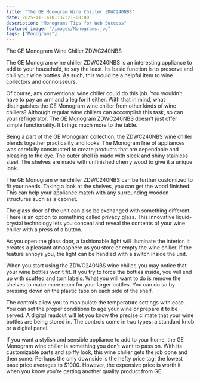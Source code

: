```yaml
---
title: "The GE Monogram Wine Chiller ZDWC240NBS"
date: 2025-11-14T01:37:21-08:00
description: "Monograms Tips for Web Success"
featured_image: "/images/Monograms.jpg"
tags: ["Monograms"]
---
```


The GE Monogram Wine Chiller ZDWC240NBS

The GE Monogram wine chiller ZDWC240NBS is an interesting appliance to add to your household, to say the least. Its basic function is to preserve and chill your wine bottles. As such, this would be a helpful item to wine collectors and connoisseurs.

Of course, any conventional wine chiller could do this job. You wouldn't have to pay an arm and a leg for it either. With that in mind, what distinguishes the GE Monogram wine chiller from other kinds of wine chillers? Although regular wine chillers can accomplish this task, so can your refrigerator. The GE Monogram ZDWC240NBS doesn't just offer simple functionality. It brings much more to the table.

Being a part of the GE Monogram collection, the ZDWC240NBS wine chiller blends together practicality and looks. The Monogram line of appliances was carefully constructed to create products that are dependable and pleasing to the eye. The outer shell is made with sleek and shiny stainless steel. The shelves are made with unfinished cherry wood to give it a unique look.

The GE Monogram wine chiller ZDWC240NBS can be further customized to fit your needs. Taking a look at the shelves, you can get the wood finished. This can help your appliance match with any surrounding wooden structures such as a cabinet. 

The glass door of the unit can also be exchanged with something different. There is an option to something called privacy glass. This innovative liquid-crystal technology lets you conceal and reveal the contents of your wine chiller with a press of a button.

As you open the glass door, a fashionable light will illuminate the interior. It creates a pleasant atmosphere as you store or empty the wine chiller. If the feature annoys you, the light can be handled with a switch inside the unit.

When you start using the ZDWC240NBS wine chiller, you may notice that your wine bottles won't fit. If you try to force the bottles inside, you will end up with scuffed and torn labels. What you will want to do is remove the shelves to make more room for your larger bottles. You can do so by pressing down on the plastic tabs on each side of the shelf.

The controls allow you to manipulate the temperature settings with ease. You can set the proper conditions to age your wine or prepare it to be served. A digital readout will let you know the precise climate that your wine bottles are being stored in. The controls come in two types: a standard knob or a digital panel.

If you want a stylish and sensible appliance to add to your home, the GE Monogram wine chiller is something you don't want to pass on. With its customizable parts and spiffy look, this wine chiller gets the job done and then some. 
Perhaps the only downside is the hefty price tag; the lowest base price averages to $1000. However, the expensive price is worth it when you know you're getting another quality product from GE.

